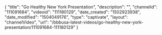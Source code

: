 {
    "title": "Go Healthy New York Presentation",
    "description": "",
    "channelid": "111091684",
    "videoid": "111180129",
    "date_created": "1502923938",
    "date_modified": "1504049176",
    "type": "captivate",
    "layout": "channelVideo",
    "url": "\/bbbusa-latest-videos\/go-healthy-new-york-presentation\/111091684-111180129"
}